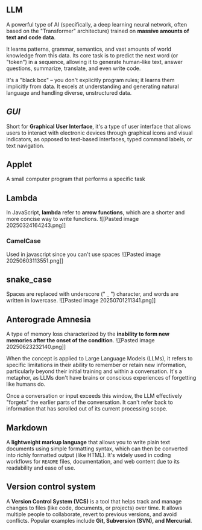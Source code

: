 ## LLM
A powerful type of AI (specifically, a deep learning neural network, often based on the "Transformer" architecture) trained on **massive amounts of text and code data**.

It learns patterns, grammar, semantics, and vast amounts of world knowledge from this data. Its core task is to predict the next word (or "token") in a sequence, allowing it to generate human-like text, answer questions, summarize, translate, and even write code.

It's a "black box" – you don't explicitly program rules; it learns them implicitly from data. It excels at understanding and generating natural language and handling diverse, unstructured data.

## *GUI*
Short for **Graphical User Interface**, it's a type of user interface that allows users to interact with electronic devices through graphical icons and visual indicators, as opposed to text-based interfaces, typed command labels, or text navigation.

## Applet
A small computer program that performs a specific task

## Lambda
In JavaScript, **lambda** refer to **arrow functions**, which are a shorter and more concise way to write functions.
![[Pasted image 20250324164243.png]]

### CamelCase
Used in javascript since you can't use spaces
![[Pasted image 20250603113551.png]]

## snake_case
Spaces are replaced with underscore (" _ ") character, and words are written in lowercase. 
![[Pasted image 20250701211341.png]]

## Anterograde Amnesia
A type of memory loss characterized by the **inability to form new memories after the onset of the condition**.
![[Pasted image 20250623232140.png]]

When the concept is applied to Large Language Models (LLMs), it refers to specific limitations in their ability to remember or retain new information, particularly beyond their initial training and within a conversation. It's a metaphor, as LLMs don't have brains or conscious experiences of forgetting like humans do.

Once a conversation or input exceeds this window, the LLM effectively "forgets" the earlier parts of the conversation. It can't refer back to information that has scrolled out of its current processing scope.

## Markdown
A **lightweight markup language** that allows you to write plain text documents using simple formatting syntax, which can then be converted into richly formatted output (like HTML). It's widely used in coding workflows for `README` files, documentation, and web content due to its readability and ease of use.

## Version control system
A **Version Control System (VCS)** is a tool that helps track and manage changes to files (like code, documents, or projects) over time. It allows multiple people to collaborate, revert to previous versions, and avoid conflicts. Popular examples include **Git, Subversion (SVN), and Mercurial**.
